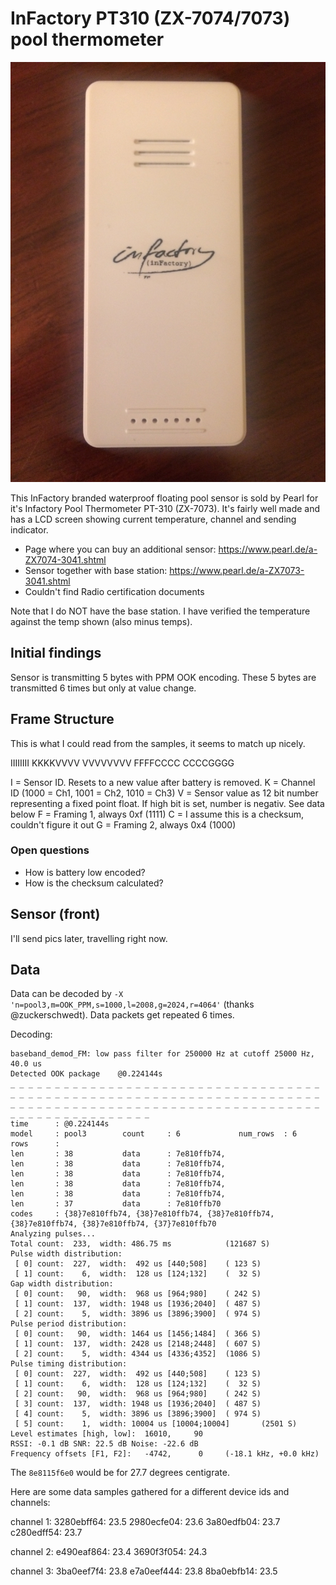 # InFactory PT310 (ZX-7074/7073) pool thermometer

![alt tag](https://raw.githubusercontent.com/gbraux/rtl_433_tests/master/tests/InFactroy-Temp-Humidity-Sensor-T05K-THC/front.JPG)

This InFactory branded waterproof floating pool sensor is sold by Pearl for it's Infactory Pool Thermometer PT-310 (ZX-7073). It's fairly well made and has
a LCD screen showing current temperature, channel and sending indicator.
- Page where you can buy an additional sensor: https://www.pearl.de/a-ZX7074-3041.shtml
- Sensor together with base station: https://www.pearl.de/a-ZX7073-3041.shtml
- Couldn't find Radio certification documents

Note that I do NOT have the base station. I have verified the temperature against the temp shown (also minus temps). 

## Initial findings
Sensor is transmitting 5 bytes with PPM OOK encoding. These 5 bytes are transmitted 6 times but only at value change.

## Frame Structure

This is what I could read from the samples, it seems to match up nicely.

IIIIIIII KKKKVVVV VVVVVVVV FFFFCCCC CCCCGGGG

I = Sensor ID. Resets to a new value after battery is removed.
K = Channel ID (1000 = Ch1, 1001 = Ch2, 1010 = Ch3)
V = Sensor value as 12 bit number representing a fixed point float. If high bit is set, number is negativ. See data below
F = Framing 1, always 0xf (1111)
C = I assume this is a checksum, couldn't figure it out
G = Framing 2, always 0x4 (1000)

### Open questions
- How is battery low encoded?
- How is the checksum calculated?

## Sensor (front)
I'll send pics later, travelling right now.

## Data

Data can be decoded by `-X 'n=pool3,m=OOK_PPM,s=1000,l=2008,g=2024,r=4064'` (thanks @zuckerschwedt). Data packets get repeated 6 times.

Decoding: 
```
baseband_demod_FM: low pass filter for 250000 Hz at cutoff 25000 Hz, 40.0 us
Detected OOK package    @0.224144s
_ _ _ _ _ _ _ _ _ _ _ _ _ _ _ _ _ _ _ _ _ _ _ _ _ _ _ _ _ _ _ _ _ _ _ _ _ _ _ _ _ _ _ _ _ _ _ _ _ _ _ _ _ _ _ _ _ _ _ _ _ _ _ _ _ _ _ _ _ _ _ _ _ _ _ _ _ _ _ _ _ _ _ _ _ _ _ _ _ _ _ _ _ _ _ _ _ _ _ _ _ _ _ _ _ _ _ _ _ _ _ _ _ _ _ _ _ _ _ _ _ 
time      : @0.224144s
model     : pool3        count     : 6             num_rows  : 6             rows      : 
len       : 38           data      : 7e810ffb74, 
len       : 38           data      : 7e810ffb74, 
len       : 38           data      : 7e810ffb74, 
len       : 38           data      : 7e810ffb74, 
len       : 38           data      : 7e810ffb74, 
len       : 37           data      : 7e810ffb70
codes     : {38}7e810ffb74, {38}7e810ffb74, {38}7e810ffb74, {38}7e810ffb74, {38}7e810ffb74, {37}7e810ffb70
Analyzing pulses...
Total count:  233,  width: 486.75 ms            (121687 S)
Pulse width distribution:
 [ 0] count:  227,  width:  492 us [440;508]    ( 123 S)
 [ 1] count:    6,  width:  128 us [124;132]    (  32 S)
Gap width distribution:
 [ 0] count:   90,  width:  968 us [964;980]    ( 242 S)
 [ 1] count:  137,  width: 1948 us [1936;2040]  ( 487 S)
 [ 2] count:    5,  width: 3896 us [3896;3900]  ( 974 S)
Pulse period distribution:
 [ 0] count:   90,  width: 1464 us [1456;1484]  ( 366 S)
 [ 1] count:  137,  width: 2428 us [2148;2448]  ( 607 S)
 [ 2] count:    5,  width: 4344 us [4336;4352]  (1086 S)
Pulse timing distribution:
 [ 0] count:  227,  width:  492 us [440;508]    ( 123 S)
 [ 1] count:    6,  width:  128 us [124;132]    (  32 S)
 [ 2] count:   90,  width:  968 us [964;980]    ( 242 S)
 [ 3] count:  137,  width: 1948 us [1936;2040]  ( 487 S)
 [ 4] count:    5,  width: 3896 us [3896;3900]  ( 974 S)
 [ 5] count:    1,  width: 10004 us [10004;10004]       (2501 S)
Level estimates [high, low]:  16010,     90
RSSI: -0.1 dB SNR: 22.5 dB Noise: -22.6 dB
Frequency offsets [F1, F2]:   -4742,      0     (-18.1 kHz, +0.0 kHz)

```

The `8e8115f6e0` would be for 27.7 degrees centigrate.

Here are some data samples gathered for a different device ids and channels:

channel 1:
3280ebff64: 23.5
2980ecfe04: 23.6
3a80edfb04: 23.7
c280edff54: 23.7


channel 2:
e490eaf864: 23.4
3690f3f054: 24.3


channel 3:
3ba0eef7f4: 23.8
e7a0eef444: 23.8
8ba0ebfb14: 23.5